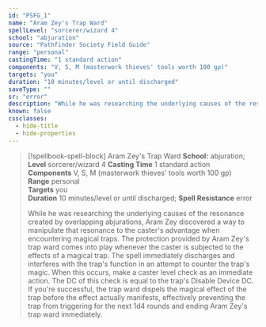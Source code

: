 ```yaml
---
id: "PSFG_1"
name: "Aram Zey's Trap Ward"
spellLevel: "sorcerer/wizard 4"
school: "abjuration"
source: "Pathfinder Society Field Guide"
range: "personal"
castingTime: "1 standard action"
components: "V, S, M (masterwork thieves' tools worth 100 gp)"
targets: "you"
duration: "10 minutes/level or until discharged"
saveType: ""
sr: "error"
description: "While he was researching the underlying causes of the resonance created by overlapping abjurations, Aram Zey discovered a way to manipulate that resonance to the caster's advantage when encountering magical traps.  The protection provided by Aram Zey's trap ward comes into play whenever the caster is subjected to the effects of a magical trap. The spell immediately discharges and interferes with the trap's function in an attempt to counter the trap's magic. When this occurs, make a caster level check as an immediate action. The DC of this check is equal to the trap's Disable Device DC. If you're successful, the trap ward dispels the magical effect of the trap before the effect actually manifests, effectively preventing the trap from triggering for the next 1d4 rounds and ending Aram Zey's trap ward immediately."
known: false
cssclasses:
  - hide-title
  - hide-properties
---
```


> [!spellbook-spell-block] Aram Zey's Trap Ward
> **School:** abjuration; **Level** sorcerer/wizard 4
> **Casting Time** 1 standard action  
> **Components** V, S, M (masterwork thieves' tools worth 100 gp)  
> **Range** personal  
> **Targets** you  
> **Duration** 10 minutes/level or until discharged; **Spell Resistance** error
> 
> While he was researching the underlying causes of the resonance created by overlapping abjurations, Aram Zey discovered a way to manipulate that resonance to the caster's advantage when encountering magical traps.  The protection provided by Aram Zey's trap ward comes into play whenever the caster is subjected to the effects of a magical trap. The spell immediately discharges and interferes with the trap's function in an attempt to counter the trap's magic. When this occurs, make a caster level check as an immediate action. The DC of this check is equal to the trap's Disable Device DC. If you're successful, the trap ward dispels the magical effect of the trap before the effect actually manifests, effectively preventing the trap from triggering for the next 1d4 rounds and ending Aram Zey's trap ward immediately.